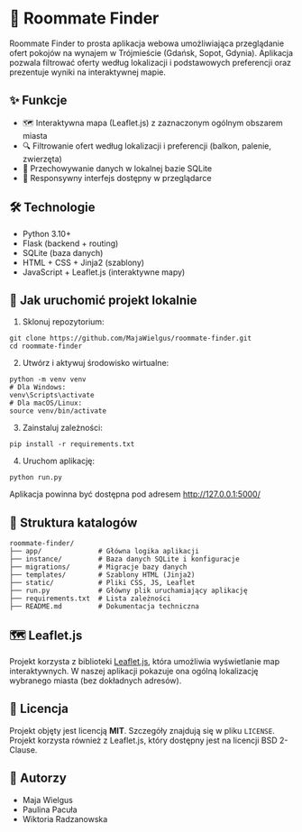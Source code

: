 # 🏡 Roommate Finder

Roommate Finder to prosta aplikacja webowa umożliwiająca przeglądanie ofert pokojów na wynajem w Trójmieście (Gdańsk, Sopot, Gdynia). Aplikacja pozwala filtrować oferty według lokalizacji i podstawowych preferencji oraz prezentuje wyniki na interaktywnej mapie.

## ✨ Funkcje

- 🗺️ Interaktywna mapa (Leaflet.js) z zaznaczonym ogólnym obszarem miasta
- 🔍 Filtrowanie ofert według lokalizacji i preferencji (balkon, palenie, zwierzęta)
- 🧩 Przechowywanie danych w lokalnej bazie SQLite
- 📱 Responsywny interfejs dostępny w przeglądarce

## 🛠️ Technologie

- Python 3.10+
- Flask (backend + routing)
- SQLite (baza danych)
- HTML + CSS + Jinja2 (szablony)
- JavaScript + Leaflet.js (interaktywne mapy)

## 🚀 Jak uruchomić projekt lokalnie

1. Sklonuj repozytorium:

```
git clone https://github.com/MajaWielgus/roommate-finder.git
cd roommate-finder
```

2. Utwórz i aktywuj środowisko wirtualne:

```
python -m venv venv
# Dla Windows:
venv\Scripts\activate
# Dla macOS/Linux:
source venv/bin/activate
```

3. Zainstaluj zależności:

```
pip install -r requirements.txt
```

4. Uruchom aplikację:

```
python run.py
```

Aplikacja powinna być dostępna pod adresem http://127.0.0.1:5000/

## 📁 Struktura katalogów

```
roommate-finder/
├── app/              # Główna logika aplikacji 
├── instance/         # Baza danych SQLite i konfiguracje
├── migrations/       # Migracje bazy danych 
├── templates/        # Szablony HTML (Jinja2)
├── static/           # Pliki CSS, JS, Leaflet
├── run.py            # Główny plik uruchamiający aplikację
├── requirements.txt  # Lista zależności
├── README.md         # Dokumentacja techniczna
```

## 🗺️ Leaflet.js

Projekt korzysta z biblioteki [Leaflet.js](https://leafletjs.com), która umożliwia wyświetlanie map interaktywnych. W naszej aplikacji pokazuje ona ogólną lokalizację wybranego miasta (bez dokładnych adresów).

## 📄 Licencja

Projekt objęty jest licencją **MIT**. Szczegóły znajdują się w pliku `LICENSE`.  
Projekt korzysta również z Leaflet.js, który dostępny jest na licencji BSD 2-Clause.

## 👥 Autorzy

- Maja Wielgus  
- Paulina Pacuła  
- Wiktoria Radzanowska  
